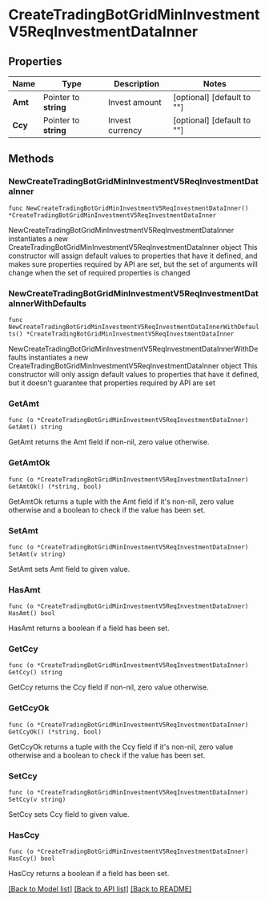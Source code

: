 # CreateTradingBotGridMinInvestmentV5ReqInvestmentDataInner

## Properties

Name | Type | Description | Notes
------------ | ------------- | ------------- | -------------
**Amt** | Pointer to **string** | Invest amount | [optional] [default to ""]
**Ccy** | Pointer to **string** | Invest currency | [optional] [default to ""]

## Methods

### NewCreateTradingBotGridMinInvestmentV5ReqInvestmentDataInner

`func NewCreateTradingBotGridMinInvestmentV5ReqInvestmentDataInner() *CreateTradingBotGridMinInvestmentV5ReqInvestmentDataInner`

NewCreateTradingBotGridMinInvestmentV5ReqInvestmentDataInner instantiates a new CreateTradingBotGridMinInvestmentV5ReqInvestmentDataInner object
This constructor will assign default values to properties that have it defined,
and makes sure properties required by API are set, but the set of arguments
will change when the set of required properties is changed

### NewCreateTradingBotGridMinInvestmentV5ReqInvestmentDataInnerWithDefaults

`func NewCreateTradingBotGridMinInvestmentV5ReqInvestmentDataInnerWithDefaults() *CreateTradingBotGridMinInvestmentV5ReqInvestmentDataInner`

NewCreateTradingBotGridMinInvestmentV5ReqInvestmentDataInnerWithDefaults instantiates a new CreateTradingBotGridMinInvestmentV5ReqInvestmentDataInner object
This constructor will only assign default values to properties that have it defined,
but it doesn't guarantee that properties required by API are set

### GetAmt

`func (o *CreateTradingBotGridMinInvestmentV5ReqInvestmentDataInner) GetAmt() string`

GetAmt returns the Amt field if non-nil, zero value otherwise.

### GetAmtOk

`func (o *CreateTradingBotGridMinInvestmentV5ReqInvestmentDataInner) GetAmtOk() (*string, bool)`

GetAmtOk returns a tuple with the Amt field if it's non-nil, zero value otherwise
and a boolean to check if the value has been set.

### SetAmt

`func (o *CreateTradingBotGridMinInvestmentV5ReqInvestmentDataInner) SetAmt(v string)`

SetAmt sets Amt field to given value.

### HasAmt

`func (o *CreateTradingBotGridMinInvestmentV5ReqInvestmentDataInner) HasAmt() bool`

HasAmt returns a boolean if a field has been set.

### GetCcy

`func (o *CreateTradingBotGridMinInvestmentV5ReqInvestmentDataInner) GetCcy() string`

GetCcy returns the Ccy field if non-nil, zero value otherwise.

### GetCcyOk

`func (o *CreateTradingBotGridMinInvestmentV5ReqInvestmentDataInner) GetCcyOk() (*string, bool)`

GetCcyOk returns a tuple with the Ccy field if it's non-nil, zero value otherwise
and a boolean to check if the value has been set.

### SetCcy

`func (o *CreateTradingBotGridMinInvestmentV5ReqInvestmentDataInner) SetCcy(v string)`

SetCcy sets Ccy field to given value.

### HasCcy

`func (o *CreateTradingBotGridMinInvestmentV5ReqInvestmentDataInner) HasCcy() bool`

HasCcy returns a boolean if a field has been set.


[[Back to Model list]](../README.md#documentation-for-models) [[Back to API list]](../README.md#documentation-for-api-endpoints) [[Back to README]](../README.md)


